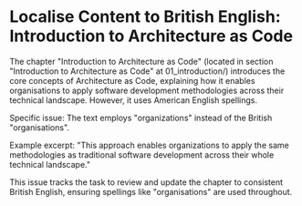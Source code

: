# Localise Content to British English: Introduction to Architecture as Code

The chapter "Introduction to Architecture as Code" (located in section "Introduction to Architecture as Code" at 01_introduction/) introduces the core concepts of Architecture as Code, explaining how it enables organisations to apply software development methodologies across their technical landscape. However, it uses American English spellings.

Specific issue: The text employs "organizations" instead of the British "organisations".

Example excerpt: "This approach enables organizations to apply the same methodologies as traditional software development across their whole technical landscape."

This issue tracks the task to review and update the chapter to consistent British English, ensuring spellings like "organisations" are used throughout.
